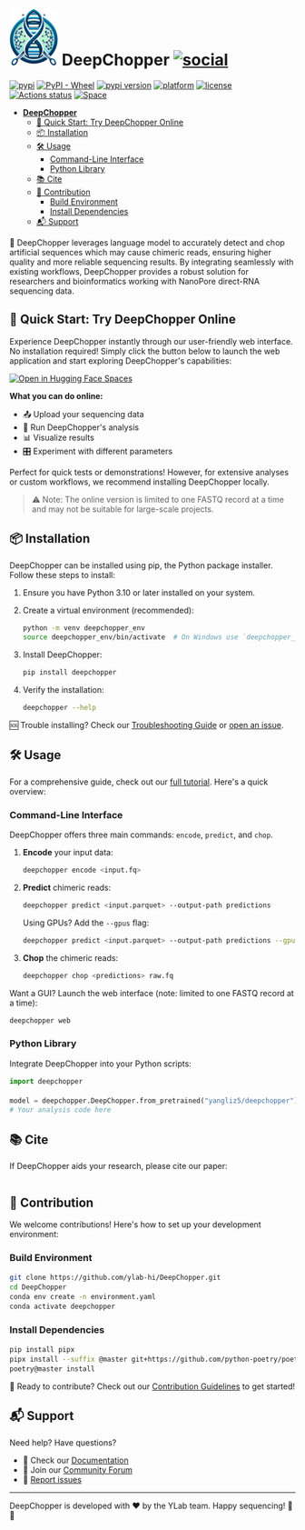# <img src="./documentation/logo.webp" alt="logo" height="100"/> **DeepChopper** [![social](https://img.shields.io/github/stars/ylab-hi/DeepChopper?style=social)](https://github.com/ylab-hi/DeepChopper/stargazers)

[![pypi](https://img.shields.io/pypi/v/deepchopper.svg)](https://pypi.python.org/pypi/deepchopper)
[![PyPI - Wheel](https://img.shields.io/pypi/wheel/deepchopper)](https://pypi.org/project/deepchopper/#files)
[![pypi version](https://img.shields.io/pypi/pyversions/deepchopper.svg)](https://pypi.python.org/pypi/deepbiop)
[![platform](https://img.shields.io/badge/platform-linux%20%7C%20osx%20%7C%20win-blue)](https://pypi.org/project/deepchopper/#files)
[![license](https://img.shields.io/pypi/l/deepchopper.svg)](https://github.com/ylab-hi/DeepChopper/blob/main/LICENSE)
[![Actions status](https://github.com/ylab-hi/DeepChopper/actions/workflows/release-python.yml/badge.svg)](https://github.com/ylab-hi/DeepChopper/actions)
[![Space](https://huggingface.co/datasets/huggingface/badges/resolve/main/open-in-hf-spaces-md.svg)](https://huggingface.co/spaces/yangliz5/deepchopper)

<!--toc:start-->

- [ **DeepChopper** ](#-deepchopper-)
  - [🚀 Quick Start: Try DeepChopper Online](#-quick-start-try-deepchopper-online)
  - [📦 Installation](#-installation)
  - [🛠️ Usage](#️-usage)
    - [Command-Line Interface](#command-line-interface)
    - [Python Library](#python-library)
  - [📚 Cite](#-cite)
  - [🤝 Contribution](#-contribution)
    - [Build Environment](#build-environment)
    - [Install Dependencies](#install-dependencies)
  - [📬 Support](#-support)

<!--toc:end-->

🧬 DeepChopper leverages language model to accurately detect and chop artificial sequences which may cause chimeric reads, ensuring higher quality and more reliable sequencing results.
By integrating seamlessly with existing workflows, DeepChopper provides a robust solution for researchers and bioinformatics working with NanoPore direct-RNA sequencing data.

## 🚀 Quick Start: Try DeepChopper Online

Experience DeepChopper instantly through our user-friendly web interface. No installation required!
Simply click the button below to launch the web application and start exploring DeepChopper's capabilities:

[![Open in Hugging Face Spaces](https://huggingface.co/datasets/huggingface/badges/resolve/main/open-in-hf-spaces-md.svg)](https://huggingface.co/spaces/yangliz5/deepchopper)

**What you can do online:**

- 📤 Upload your sequencing data
- 🔬 Run DeepChopper's analysis
- 📊 Visualize results
- 🎛️ Experiment with different parameters

Perfect for quick tests or demonstrations! However, for extensive analyses or custom workflows, we recommend installing DeepChopper locally.

> ⚠️ Note: The online version is limited to one FASTQ record at a time and may not be suitable for large-scale projects.

## 📦 Installation

DeepChopper can be installed using pip, the Python package installer.
Follow these steps to install:

1. Ensure you have Python 3.10 or later installed on your system.

2. Create a virtual environment (recommended):

   ```bash
   python -m venv deepchopper_env
   source deepchopper_env/bin/activate  # On Windows use `deepchopper_env\Scripts\activate`
   ```

3. Install DeepChopper:

   ```bash
   pip install deepchopper
   ```

4. Verify the installation:

   ```bash
   deepchopper --help
   ```

🆘 Trouble installing? Check our [Troubleshooting Guide](./docs/troubleshooting.md) or [open an issue](https://github.com/ylab-hi/DeepChopper/issues).

## 🛠️ Usage

For a comprehensive guide, check out our [full tutorial](./documentation/tutorial.md).
Here's a quick overview:

### Command-Line Interface

DeepChopper offers three main commands: `encode`, `predict`, and `chop`.

1. **Encode** your input data:

   ```bash
   deepchopper encode <input.fq>
   ```

2. **Predict** chimeric reads:

   ```bash
   deepchopper predict <input.parquet> --output-path predictions
   ```

   Using GPUs? Add the `--gpus` flag:

   ```bash
   deepchopper predict <input.parquet> --output-path predictions --gpus 2
   ```

3. **Chop** the chimeric reads:

   ```bash
   deepchopper chop <predictions> raw.fq
   ```

Want a GUI? Launch the web interface (note: limited to one FASTQ record at a time):

```bash
deepchopper web
```

### Python Library

Integrate DeepChopper into your Python scripts:

```python
import deepchopper

model = deepchopper.DeepChopper.from_pretrained("yangliz5/deepchopper")
# Your analysis code here
```

## 📚 Cite

If DeepChopper aids your research, please cite our paper:

```bibtex

```

## 🤝 Contribution

We welcome contributions! Here's how to set up your development environment:

### Build Environment

```bash
git clone https://github.com/ylab-hi/DeepChopper.git
cd DeepChopper
conda env create -n environment.yaml
conda activate deepchopper
```

### Install Dependencies

```bash
pip install pipx
pipx install --suffix @master git+https://github.com/python-poetry/poetry.git@master
poetry@master install
```

🎉 Ready to contribute? Check out our [Contribution Guidelines](./CONTRIBUTING.md) to get started!

## 📬 Support

Need help? Have questions?

- 📖 Check our [Documentation](./docs)
- 💬 Join our [Community Forum](https://github.com/ylab-hi/DeepChopper/discussions)
- 🐛 [Report issues](https://github.com/ylab-hi/DeepChopper/issues)

---

DeepChopper is developed with ❤️ by the YLab team.
Happy sequencing! 🧬🔬
